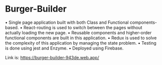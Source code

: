 # Burger-Builder

•	Single page application built with both Class and Functional components-based.
•	React-routing is used to switch between the pages without actually loading the new page.
•	Reusable components and higher-order functional components are built in this application.
•	Redux is used to solve the complexity of this application by managing the state problem.
• Testing is done using jest and Enzyme.
• Deployed using Firebase.

Link is:
https://burger-builder-943de.web.app/
